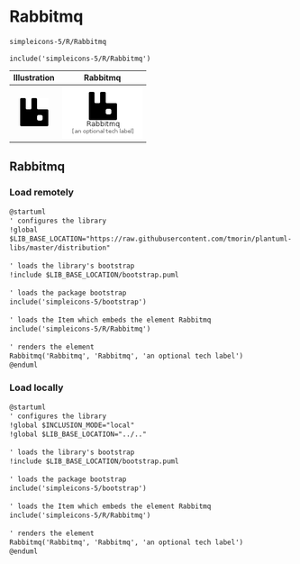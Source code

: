 # Rabbitmq


```text
simpleicons-5/R/Rabbitmq
```

```text
include('simpleicons-5/R/Rabbitmq')
```



| Illustration | Rabbitmq |
| :---: | :---: |
| ![illustration for Illustration](../../simpleicons-5/R/Rabbitmq.png) | ![illustration for Rabbitmq](../../simpleicons-5/R/Rabbitmq.Local.png) |




## Rabbitmq

### Load remotely
```plantuml
@startuml
' configures the library
!global $LIB_BASE_LOCATION="https://raw.githubusercontent.com/tmorin/plantuml-libs/master/distribution"

' loads the library's bootstrap
!include $LIB_BASE_LOCATION/bootstrap.puml

' loads the package bootstrap
include('simpleicons-5/bootstrap')

' loads the Item which embeds the element Rabbitmq
include('simpleicons-5/R/Rabbitmq')

' renders the element
Rabbitmq('Rabbitmq', 'Rabbitmq', 'an optional tech label')
@enduml
```

### Load locally
```plantuml
@startuml
' configures the library
!global $INCLUSION_MODE="local"
!global $LIB_BASE_LOCATION="../.."

' loads the library's bootstrap
!include $LIB_BASE_LOCATION/bootstrap.puml

' loads the package bootstrap
include('simpleicons-5/bootstrap')

' loads the Item which embeds the element Rabbitmq
include('simpleicons-5/R/Rabbitmq')

' renders the element
Rabbitmq('Rabbitmq', 'Rabbitmq', 'an optional tech label')
@enduml
```

